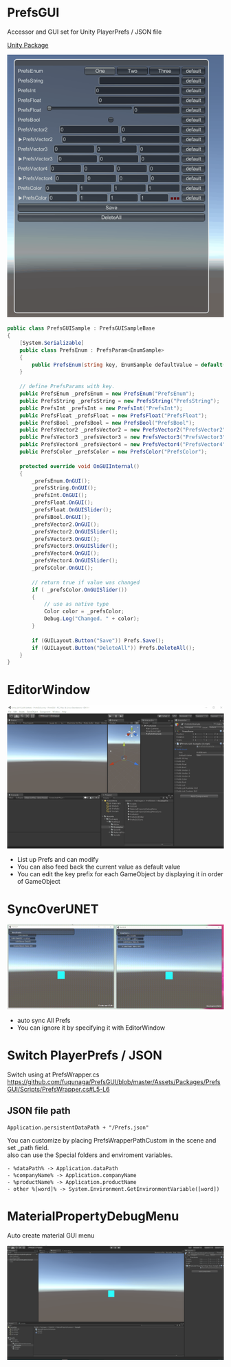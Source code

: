 # PrefsGUI

Accessor and GUI set for Unity PlayerPrefs / JSON file

[Unity Package](PrefsGUI.unitypackage)

![](Docs/PrefsGUI.gif)

```csharp
public class PrefsGUISample : PrefsGUISampleBase
{
    [System.Serializable]
    public class PrefsEnum : PrefsParam<EnumSample>
    {
        public PrefsEnum(string key, EnumSample defaultValue = default(EnumSample)) : base(key, defaultValue) { }
    }

    // define PrefsParams with key.
    public PrefsEnum _prefsEnum = new PrefsEnum("PrefsEnum");
    public PrefsString _prefsString = new PrefsString("PrefsString");
    public PrefsInt _prefsInt = new PrefsInt("PrefsInt");
    public PrefsFloat _prefsFloat = new PrefsFloat("PrefsFloat");
    public PrefsBool _prefsBool = new PrefsBool("PrefsBool");
    public PrefsVector2 _prefsVector2 = new PrefsVector2("PrefsVector2");
    public PrefsVector3 _prefsVector3 = new PrefsVector3("PrefsVector3");
    public PrefsVector4 _prefsVector4 = new PrefsVector4("PrefsVector4");
    public PrefsColor _prefsColor = new PrefsColor("PrefsColor");

    protected override void OnGUIInternal()
    {
        _prefsEnum.OnGUI();
        _prefsString.OnGUI();
        _prefsInt.OnGUI();
        _prefsFloat.OnGUI();
        _prefsFloat.OnGUISlider();
        _prefsBool.OnGUI();
        _prefsVector2.OnGUI();
        _prefsVector2.OnGUISlider();
        _prefsVector3.OnGUI();
        _prefsVector3.OnGUISlider();
        _prefsVector4.OnGUI();
        _prefsVector4.OnGUISlider();
        _prefsColor.OnGUI();

        // return true if value was changed
        if ( _prefsColor.OnGUISlider())
        {
            // use as native type
            Color color = _prefsColor;
            Debug.Log("Changed. " + color);
        }

        if (GUILayout.Button("Save")) Prefs.Save();
        if (GUILayout.Button("DeleteAll")) Prefs.DeleteAll();
    }
}
```


# EditorWindow

![](Docs/PrefsGUIEditor.gif)
- List up Prefs and can modify 
- You can also feed back the current value as default value
- You can edit the key prefix for each GameObject by displaying it in order of GameObject


# SyncOverUNET

![](Docs/SyncOverUNET.gif)
- auto sync All Prefs
- You can ignore it by specifying it with EditorWindow


# Switch PlayerPrefs / JSON

Switch using at PrefsWrapper.cs
https://github.com/fuqunaga/PrefsGUI/blob/master/Assets/Packages/PrefsGUI/Scripts/PrefsWrapper.cs#L5-L6

## JSON file path
```
Application.persistentDataPath + "/Prefs.json"
```

You can customize by placing PrefsWrapperPathCustom in the scene and set _path field.  
also can use the Special folders and enviroment variables.
```
- %dataPath% -> Application.dataPath
- %companyName% -> Application.companyName
- %productName% -> Application.productName
- other %[word]% -> System.Environment.GetEnvironmentVariable([word])
```


# MaterialPropertyDebugMenu

Auto create material GUI menu

![](Docs/MaterialPropertyDebugMenu.gif)
